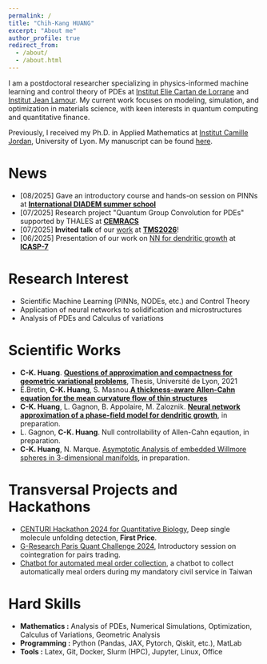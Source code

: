 ```yaml
---
permalink: /
title: "Chih-Kang HUANG"
excerpt: "About me"
author_profile: true
redirect_from: 
  - /about/
  - /about.html
---
```


I am a postdoctoral researcher specializing in physics-informed machine learning and control theory of PDEs at [Institut Elie Cartan de Lorrane](https://iecl.univ-lorraine.fr) and [Institut Jean Lamour](https://ijl.univ-lorraine.fr). My current work focuses on modeling, simulation, and optimization in materials science, with keen interests in quantum computing and quantitative finance.

Previously, I received my Ph.D. in Applied Mathematics at [Institut Camille Jordan](https://math.univ-lyon1.fr/icj/), University of Lyon. My manuscript can be found [here](https://theses.hal.science/tel-03584255). 

<!--I finished my mandatory military and civil service in July 2023. I am currently open to research-driven positions in Data Science/Machine Learning or Quantitative Research.-->

News
======
* [08/2025] Gave an introductory course and hands-on session on PINNs at [**International DIADEM summer school**](https://ecolediadem.sciencesconf.org/)
* [07/2025] Research project "Quantum Group Convolution for PDEs" supported by THALES at [**CEMRACS**](https://https://cemracs2025.math.cnrs.fr/en/hackathon/projets/)
* [07/2025] **Invited talk** of our [work](https://www.programmaster.org/PM/PM.nsf/ApprovedAbstracts/FBC91110162EE9C785258CC5008257E0?OpenDocument) at [**TMS2026**](https://www.tms.org/TMS2026)!
* [06/2025] Presentation of our work on [NN for dendritic growth]() at [**ICASP-7**](https://icasp2025.org/)


Research Interest
======
* Scientific Machine Learning (PINNs, NODEs, etc.) and Control Theory
* Application of neural networks to solidification and microstructures
* Analysis of PDEs and Calculus of variations


Scientific Works
======
* **C-K. Huang**. [**Questions of approximation and compactness for geometric variational problems**](https://theses.hal.science/tel-03584255), Thesis, Université de Lyon, 2021
* E.Bretin, **C-K. Huang**, S. Masnou.[**A thickness-aware Allen-Cahn equation for the mean curvature flow of thin structures**](https://arxiv.org/abs/2310.10272)
* **C-K. Huang**, L. Gagnon, B. Appolaire, M. Zaloznik. [**Neural network approximation of a phase-field model for dendritic growth**](), in preparation.
* L. Gagnon, **C-K. Huang**. Null controllability of Allen-Cahn eqaution, in preparation.
* **C-K. Huang**, N. Marque. [Asymptotic Analysis of embedded Willmore spheres in 3-dimensional manifolds](https://arxiv.org/abs/1710.08732), in preparation.

Transversal Projects and Hackathons
======
* [CENTURI Hackathon 2024 for Quantitative Biology](https://github.com/CENTURI-Hackathon-2024), Deep single molecule unfolding detection, **First Price**. 
* [G-Research Paris Quant Challenge 2024](https://www.gresearch.com/events/paris-quant-challenge/), Introductory session on cointegration for pairs trading.
* [Chatbot for automated meal order collection](https://github.com/CheesyPicodon/nca-linebot), a chatbot to collect automatically meal orders during my mandatory civil service in Taiwan
<!--* [Physic-Informed Neural Networks to solve PDEs](/portfolio/portfolio-2)-->
<!--* [How to determinate if two real estates correspond to the same](/portfolio/portfolio-1)-->

Hard Skills
======
* **Mathematics :** Analysis of PDEs, Numerical Simulations, Optimization, Calculus of Variations, Geometric Analysis 
* **Programming :** Python (Pandas, JAX, Pytorch, Qiskit, etc.), MatLab
* **Tools :** Latex, Git, Docker, Slurm (HPC), Jupyter, Linux, Office




<!-- * **OS :** Linux, Windows, macOS   -->


<!-- Like many other Jekyll-based GitHub Pages templates, academicpages makes you separate the website's content from its form. The content & metadata of your website are in structured markdown files, while various other files constitute the theme, specifying how to transform that content & metadata into HTML pages. You keep these various markdown (.md), YAML (.yml), HTML, and CSS files in a public GitHub repository. Each time you commit and push an update to the repository, the [GitHub pages](https://pages.github.com/) service creates static HTML pages based on these files, which are hosted on GitHub's servers free of charge. -->

<!-- Many of the features of dynamic content management systems (like Wordpress) can be achieved in this fashion, using a fraction of the computational resources and with far less vulnerability to hacking and DDoSing. You can also modify the theme to your heart's content without touching the content of your site. If you get to a point where you've broken something in Jekyll/HTML/CSS beyond repair, your markdown files describing your talks, publications, etc. are safe. You can rollback the changes or even delete the repository and start over -- just be sure to save the markdown files! Finally, you can also write scripts that process the structured data on the site, such as [this one](https://github.com/academicpages/academicpages.github.io/blob/master/talkmap.ipynb) that analyzes metadata in pages about talks to display [a map of every location you've given a talk](https://academicpages.github.io/talkmap.html). -->

<!-- Getting started -->
<!-- ====== -->
<!-- 1. Upload any files (like PDFs, .zip files, etc.) to the files/ directory. They will appear at https://[your GitHub username].github.io/files/example.pdf.   -->
<!-- 1. Check status by going to the repository settings, in the "GitHub pages" section -->
<!---->
<!-- Site-wide configuration -->
<!-- ------ -->
<!-- The main configuration file for the site is in the base directory in [_config.yml](https://github.com/academicpages/academicpages.github.io/blob/master/_config.yml), which defines the content in the sidebars and other site-wide features. You will need to replace the default variables with ones about yourself and your site's github repository. The configuration file for the top menu is in [_data/navigation.yml](https://github.com/academicpages/academicpages.github.io/blob/master/_data/navigation.yml). For example, if you don't have a portfolio or blog posts, you can remove those items from that navigation.yml file to remove them from the header.  -->
<!---->
<!-- Create content & metadata -->
<!-- ------ -->
<!-- For site content, there is one markdown file for each type of content, which are stored in directories like _publications, _talks, _posts, _teaching, or _pages. For example, each talk is a markdown file in the [_talks directory](https://github.com/academicpages/academicpages.github.io/tree/master/_talks). At the top of each markdown file is structured data in YAML about the talk, which the theme will parse to do lots of cool stuff. The same structured data about a talk is used to generate the list of talks on the [Talks page](https://academicpages.github.io/talks), each [individual page](https://academicpages.github.io/talks/2012-03-01-talk-1) for specific talks, the talks section for the [CV page](https://academicpages.github.io/cv), and the [map of places you've given a talk](https://academicpages.github.io/talkmap.html) (if you run this [python file](https://github.com/academicpages/academicpages.github.io/blob/master/talkmap.py) or [Jupyter notebook](https://github.com/academicpages/academicpages.github.io/blob/master/talkmap.ipynb), which creates the HTML for the map based on the contents of the _talks directory). -->
<!---->
<!-- **Markdown generator** -->
<!---->
<!-- I have also created [a set of Jupyter notebooks](https://github.com/academicpages/academicpages.github.io/tree/master/markdown_generator -->
<!-- ) that converts a CSV containing structured data about talks or presentations into individual markdown files that will be properly formatted for the academicpages template. The sample CSVs in that directory are the ones I used to create my own personal website at stuartgeiger.com. My usual workflow is that I keep a spreadsheet of my publications and talks, then run the code in these notebooks to generate the markdown files, then commit and push them to the GitHub repository. -->

<!-- How to edit your site's GitHub repository -->
<!-- ------ -->
<!-- Many people use a git client to create files on their local computer and then push them to GitHub's servers. If you are not familiar with git, you can directly edit these configuration and markdown files directly in the github.com interface. Navigate to a file (like [this one](https://github.com/academicpages/academicpages.github.io/blob/master/_talks/2012-03-01-talk-1.md) and click the pencil icon in the top right of the content preview (to the right of the "Raw | Blame | History" buttons). You can delete a file by clicking the trashcan icon to the right of the pencil icon. You can also create new files or upload files by navigating to a directory and clicking the "Create new file" or "Upload files" buttons.  -->
<!---->
<!-- Example: editing a markdown file for a talk -->
<!-- ![Editing a markdown file for a talk](/images/editing-talk.png) -->
<!---->
<!-- For more info -->
<!-- ------ -->
<!-- More info about configuring academicpages can be found in [the guide](https://academicpages.github.io/markdown/). The [guides for the Minimal Mistakes theme](https://mmistakes.github.io/minimal-mistakes/docs/configuration/) (which this theme was forked from) might also be helpful. -->
